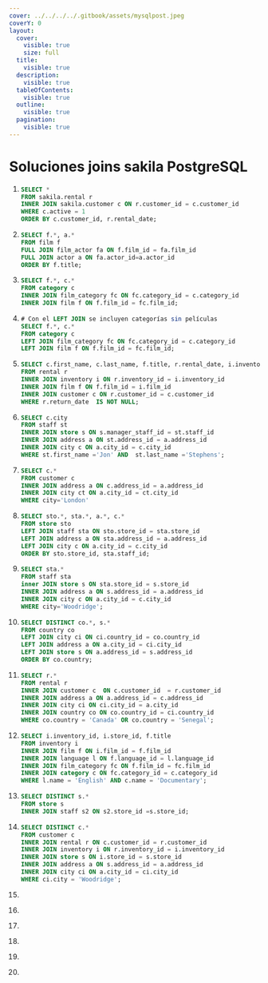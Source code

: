 ```yaml
---
cover: ../../../../.gitbook/assets/mysqlpost.jpeg
coverY: 0
layout:
  cover:
    visible: true
    size: full
  title:
    visible: true
  description:
    visible: true
  tableOfContents:
    visible: true
  outline:
    visible: true
  pagination:
    visible: true
---
```


# Soluciones joins sakila PostgreSQL



1. ```sql
   SELECT *
   FROM sakila.rental r
   INNER JOIN sakila.customer c ON r.customer_id = c.customer_id
   WHERE c.active = 1
   ORDER BY c.customer_id, r.rental_date;
   ```
2. ```sql
   SELECT f.*, a.*
   FROM film f
   FULL JOIN film_actor fa ON f.film_id = fa.film_id
   FULL JOIN actor a ON fa.actor_id=a.actor_id
   ORDER BY f.title;
   ```
3. ```sql
   SELECT f.*, c.*
   FROM category c
   INNER JOIN film_category fc ON fc.category_id = c.category_id
   INNER JOIN film f ON f.film_id = fc.film_id; 
   ```
4. ```sql
   # Con el LEFT JOIN se incluyen categorías sin películas
   SELECT f.*, c.*
   FROM category c
   LEFT JOIN film_category fc ON fc.category_id = c.category_id
   LEFT JOIN film f ON f.film_id = fc.film_id; 
   ```
5. ```sql
   SELECT c.first_name, c.last_name, f.title, r.rental_date, i.inventory_id, r.return_date
   FROM rental r
   INNER JOIN inventory i ON r.inventory_id = i.inventory_id 
   INNER JOIN film f ON f.film_id = i.film_id
   INNER JOIN customer c ON r.customer_id = c.customer_id 
   WHERE r.return_date  IS NOT NULL;
   ```
6. ```sql
   SELECT c.city
   FROM staff st
   INNER JOIN store s ON s.manager_staff_id = st.staff_id 
   INNER JOIN address a ON st.address_id = a.address_id
   INNER JOIN city c ON a.city_id = c.city_id
   WHERE st.first_name ='Jon' AND  st.last_name ='Stephens'; 
   ```
7. ```sql
   SELECT c.*
   FROM customer c
   INNER JOIN address a ON c.address_id = a.address_id
   INNER JOIN city ct ON a.city_id = ct.city_id
   WHERE city='London' 
   ```
8. ```sql
   SELECT sto.*, sta.*, a.*, c.*
   FROM store sto 
   LEFT JOIN staff sta ON sto.store_id = sta.store_id
   LEFT JOIN address a ON sta.address_id = a.address_id
   LEFT JOIN city c ON a.city_id = c.city_id
   ORDER BY sto.store_id, sta.staff_id; 
   ```
9. ```sql
   SELECT sta.* 
   FROM staff sta
   inner JOIN store s ON sta.store_id = s.store_id 
   INNER JOIN address a ON s.address_id = a.address_id
   INNER JOIN city c ON a.city_id = c.city_id
   WHERE city='Woodridge'; 
   ```
10. ```sql
    SELECT DISTINCT co.*, s.* 
    FROM country co
    LEFT JOIN city ci ON ci.country_id = co.country_id
    LEFT JOIN address a ON a.city_id = ci.city_id
    LEFT JOIN store s ON a.address_id = s.address_id 
    ORDER BY co.country; 
    ```
11. ```sql
    SELECT r.*
    FROM rental r
    INNER JOIN customer c  ON c.customer_id  = r.customer_id
    INNER JOIN address a ON a.address_id = c.address_id
    INNER JOIN city ci ON ci.city_id = a.city_id 
    INNER JOIN country co ON co.country_id = ci.country_id 
    WHERE co.country = 'Canada' OR co.country = 'Senegal'; 
    ```
12. ```sql
    SELECT i.inventory_id, i.store_id, f.title
    FROM inventory i
    INNER JOIN film f ON i.film_id = f.film_id
    INNER JOIN language l ON f.language_id = l.language_id
    INNER JOIN film_category fc ON f.film_id = fc.film_id
    INNER JOIN category c ON fc.category_id = c.category_id
    WHERE l.name = 'English' AND c.name = 'Documentary'; 
    ```
13. ```sql
    SELECT DISTINCT s.*
    FROM store s 
    INNER JOIN staff s2 ON s2.store_id =s.store_id; 
    ```
14. ```sql
    SELECT DISTINCT c.*
    FROM customer c 
    INNER JOIN rental r ON c.customer_id = r.customer_id 
    INNER JOIN inventory i ON r.inventory_id = i.inventory_id 
    INNER JOIN store s ON i.store_id = s.store_id 
    INNER JOIN address a ON s.address_id = a.address_id 
    INNER JOIN city ci ON a.city_id = ci.city_id
    WHERE ci.city = 'Woodridge'; 
    ```
15. ```
    ```
16. ```
    ```
17. ```
    ```
18. ```
    ```
19. ```
    ```
20. ```
    ```

